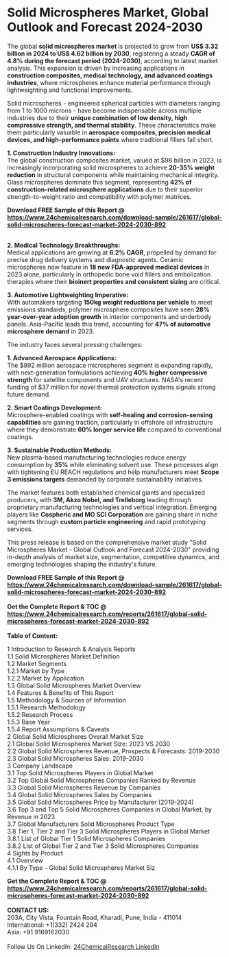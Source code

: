 <h1>Solid Microspheres Market, Global Outlook and Forecast 2024-2030</h1><p>The global <strong>solid microspheres market</strong> is projected to grow from <strong>US$ 3.32 billion in 2024 to US$ 4.62 billion by 2030</strong>, registering a steady <strong>CAGR of 4.8% during the forecast period (2024-2030)</strong>, according to latest market analysis. This expansion is driven by increasing applications in <strong>construction composites, medical technology, and advanced coatings industries</strong>, where microspheres enhance material performance through lightweighting and functional improvements.</p><p>Solid microspheres - engineered spherical particles with diameters ranging from 1 to 1000 microns - have become indispensable across multiple industries due to their <strong>unique combination of low density, high compressive strength, and thermal stability</strong>. These characteristics make them particularly valuable in <strong>aerospace composites, precision medical devices, and high-performance paints</strong> where traditional fillers fall short.</p><p><strong>1. Construction Industry Innovations:</strong><br>
The global construction composites market, valued at $98 billion in 2023, is increasingly incorporating solid microspheres to achieve <strong>20-35% weight reduction</strong> in structural components while maintaining mechanical integrity. Glass microspheres dominate this segment, representing <strong>42% of construction-related microsphere applications</strong> due to their superior strength-to-weight ratio and compatibility with polymer matrices.</p><div><b>Download FREE Sample of this Report @ 
            <a href="https://www.24chemicalresearch.com/download-sample/261617/global-solid-microspheres-forecast-market-2024-2030-892">
            https://www.24chemicalresearch.com/download-sample/261617/global-solid-microspheres-forecast-market-2024-2030-892</a></b></div><br><p><strong>2. Medical Technology Breakthroughs:</strong><br>
Medical applications are growing at <strong>6.2% CAGR</strong>, propelled by demand for precise drug delivery systems and diagnostic agents. Ceramic microspheres now feature in <strong>18 new FDA-approved medical devices</strong> in 2023 alone, particularly in orthopedic bone void fillers and embolization therapies where their <strong>bioinert properties and consistent sizing</strong> are critical.</p><p><strong>3. Automotive Lightweighting Imperative:</strong><br>
With automakers targeting <strong>150kg weight reductions per vehicle</strong> to meet emissions standards, polymer microsphere composites have seen <strong>28% year-over-year adoption growth</strong> in interior components and underbody panels. Asia-Pacific leads this trend, accounting for <strong>47% of automotive microsphere demand</strong> in 2023.</p><p>The industry faces several pressing challenges:</p><p><strong>1. Advanced Aerospace Applications:</strong><br>
The $892 million aerospace microspheres segment is expanding rapidly, with next-generation formulations achieving <strong>40% higher compressive strength</strong> for satellite components and UAV structures. NASA's recent funding of $37 million for novel thermal protection systems signals strong future demand.</p><p><strong>2. Smart Coatings Development:</strong><br>
Microsphere-enabled coatings with <strong>self-healing and corrosion-sensing capabilities</strong> are gaining traction, particularly in offshore oil infrastructure where they demonstrate <strong>60% longer service life</strong> compared to conventional coatings.</p><p><strong>3. Sustainable Production Methods:</strong><br>
New plasma-based manufacturing technologies reduce energy consumption by <strong>35%</strong> while eliminating solvent use. These processes align with tightening EU REACH regulations and help manufacturers meet <strong>Scope 3 emissions targets</strong> demanded by corporate sustainability initiatives.</p><p>The market features both established chemical giants and specialized producers, with <strong>3M, Akzo Nobel, and Trelleborg</strong> leading through proprietary manufacturing technologies and vertical integration. Emerging players like <strong>Cospheric and MO SCI Corporation</strong> are gaining share in niche segments through <strong>custom particle engineering</strong> and rapid prototyping services.</p><p>This press release is based on the comprehensive market study "Solid Microspheres Market - Global Outlook and Forecast 2024-2030" providing in-depth analysis of market size, segmentation, competitive dynamics, and emerging technologies shaping the industry's future.</p><div><b>Download FREE Sample of this Report @ 
            <a href="https://www.24chemicalresearch.com/download-sample/261617/global-solid-microspheres-forecast-market-2024-2030-892">
            https://www.24chemicalresearch.com/download-sample/261617/global-solid-microspheres-forecast-market-2024-2030-892</a></b></div><br><div><b>Get the Complete Report & TOC @ 
            <a href="https://www.24chemicalresearch.com/reports/261617/global-solid-microspheres-forecast-market-2024-2030-892">
            https://www.24chemicalresearch.com/reports/261617/global-solid-microspheres-forecast-market-2024-2030-892</a></b></div><br>
            <b>Table of Content:</b><p>1 Introduction to Research & Analysis Reports<br />
    1.1 Solid Microspheres Market Definition<br />
    1.2 Market Segments<br />
        1.2.1 Market by Type<br />
        1.2.2 Market by Application<br />
    1.3 Global Solid Microspheres Market Overview<br />
    1.4 Features & Benefits of This Report<br />
    1.5 Methodology & Sources of Information<br />
        1.5.1 Research Methodology<br />
        1.5.2 Research Process<br />
        1.5.3 Base Year<br />
        1.5.4 Report Assumptions & Caveats<br />
2 Global Solid Microspheres Overall Market Size<br />
    2.1 Global Solid Microspheres Market Size: 2023 VS 2030<br />
    2.2 Global Solid Microspheres Revenue, Prospects & Forecasts: 2019-2030<br />
    2.3 Global Solid Microspheres Sales: 2019-2030<br />
3 Company Landscape<br />
    3.1 Top Solid Microspheres Players in Global Market<br />
    3.2 Top Global Solid Microspheres Companies Ranked by Revenue<br />
    3.3 Global Solid Microspheres Revenue by Companies<br />
    3.4 Global Solid Microspheres Sales by Companies<br />
    3.5 Global Solid Microspheres Price by Manufacturer (2019-2024)<br />
    3.6 Top 3 and Top 5 Solid Microspheres Companies in Global Market, by Revenue in 2023<br />
    3.7 Global Manufacturers Solid Microspheres Product Type<br />
    3.8 Tier 1, Tier 2 and Tier 3 Solid Microspheres Players in Global Market<br />
        3.8.1 List of Global Tier 1 Solid Microspheres Companies<br />
        3.8.2 List of Global Tier 2 and Tier 3 Solid Microspheres Companies<br />
4 Sights by Product<br />
    4.1 Overview<br />
        4.1.1 By Type - Global Solid Microspheres Market Siz</p><div><b>Get the Complete Report & TOC @ 
            <a href="https://www.24chemicalresearch.com/reports/261617/global-solid-microspheres-forecast-market-2024-2030-892">
            https://www.24chemicalresearch.com/reports/261617/global-solid-microspheres-forecast-market-2024-2030-892</a></b></div><br><b>CONTACT US:</b><br>
            203A, City Vista, Fountain Road, Kharadi, Pune, India - 411014<br>
            International: +1(332) 2424 294<br>
            Asia: +91 9169162030 <br><br>
            Follow Us On LinkedIn: <a href="https://www.linkedin.com/company/24chemicalresearch/">24ChemicalResearch LinkedIn</a>